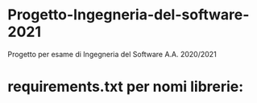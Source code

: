 # Progetto-Ingegneria-del-software-2021
Progetto per esame di Ingegneria del Software A.A. 2020/2021

# requirements.txt per nomi librerie:
